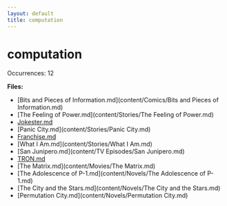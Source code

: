 ```yaml
---
layout: default
title: computation
---
```

# computation

Occurrences: 12

**Files:**

- [Bits and Pieces of Information.md](content/Comics/Bits and Pieces of Information.md)
- [The Feeling of Power.md](content/Stories/The Feeling of Power.md)
- [Jokester.md](content/Stories/Jokester.md)
- [Panic City.md](content/Stories/Panic City.md)
- [Franchise.md](content/Stories/Franchise.md)
- [What I Am.md](content/Stories/What I Am.md)
- [San Junipero.md](content/TV Episodes/San Junipero.md)
- [TRON.md](content/Movies/TRON.md)
- [The Matrix.md](content/Movies/The Matrix.md)
- [The Adolescence of P-1.md](content/Novels/The Adolescence of P-1.md)
- [The City and the Stars.md](content/Novels/The City and the Stars.md)
- [Permutation City.md](content/Novels/Permutation City.md)
